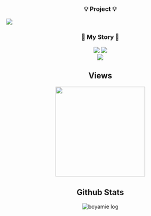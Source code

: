  <h3 align="center">💡 Project 💡</h3> 
  <a href="https://boyamie.github.io/"><img src="https://img.shields.io/badge/NaverBoostcampAITechDiary-03C75A?style=for-the-badge&logo=Naver&logoColor=white" /></a>
    <br>
</div>
<h3 align="center">📝 My Story 📝</h3>  
<div align="center">
	<a href="https://velog.io/@boyamie_/posts" target="_blank"><img src="https://img.shields.io/badge/Velog-1EBC8F?style=for-the-badge&logo=Velog&logoColor=white"/></a> <a href="https://blog.naver.com/boyamie" target="_blank"><img src="https://img.shields.io/badge/Blog-03C75A?style=for-the-badge&logo=Naver&logoColor=white"/></a>
<div align="center">
<a href="https://bohyun-mu.vercel.app/" target="_blank"><img src="https://img.shields.io/badge/Bohyun's AI Tech Blog-2E8B57?style=for-the-badge&logo=Tree&logoColor=white"/></a>	
</div>
	
## Views

<img src="https://profile-counter.glitch.me/boyamie/count.svg" width="240px" />

## Github Stats
![boyamie log](https://github-readme-stats.vercel.app/api?username=boyamie&theme=blueberry&show_icons=true)

</div>
<!-- ![Hits](https://hits.seeyoufarm.com/api/count/incr/badge.svg?url=https%3A%2F%2Fgithub.com%2Fjagaldol) -->

<!--

Here are some ideas to get you started:

- 🔭 I’m currently working on ...
- 🌱 I’m currently learning ...
- 👯 I’m looking to collaborate on ...
- 🤔 I’m looking for help with ...
- 💬 Ask me about ...
- 📫 How to reach me: ...
- 😄 Pronouns: ...
- ⚡ Fun fact: ...
-->

